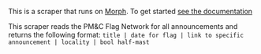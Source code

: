 This is a scraper that runs on [Morph](https://morph.io). To get started [see the documentation](https://morph.io/documentation)

This scraper reads the PM&C Flag Network for all announcements and returns the following format:
`title | date for flag | link to specific announcement | locality | bool half-mast`